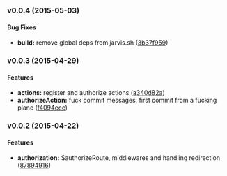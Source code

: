 <a name="v0.0.4"></a>
### v0.0.4 (2015-05-03)


#### Bug Fixes

* **build:** remove global deps from jarvis.sh ([3b37f959](git@github.com:cork-labs/ng.cork.authorization/commit/3b37f959d9924c9cbf64e60a474bd7ae07b08dce))

<a name="v0.0.3"></a>
### v0.0.3 (2015-04-29)


#### Features

* **actions:** register and authorize actions ([a340d82a](git@github.com:cork-labs/ng.cork.authorization/commit/a340d82ae6dbdefb6b843bae12e0d60ba3647469))
* **authorizeAction:** fuck commit messages, first commit from a fucking plane ([f4094ecc](git@github.com:cork-labs/ng.cork.authorization/commit/f4094ecce64ad868adfe7192b0e22c27914d3cbb))

<a name="v0.0.2"></a>
### v0.0.2 (2015-04-22)


#### Features

* **authorization:** $authorizeRoute, middlewares and handling redirection ([87894916](git@github.com:cork-labs/ng.cork.authorization/commit/878949167f02791e57559ad9aebab8b48b9c857b))

